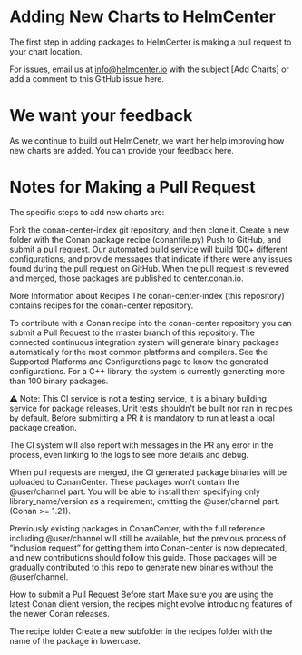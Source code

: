 # Adding New Charts to HelmCenter

The first step in adding packages to HelmCenter is making a pull request to your chart location. 

For issues, email us at info@helmcenter.io with the subject [Add Charts] or add a comment to this GitHub issue here.

# We want your feedback

As we continue to build out HelmCenetr, we want her help improving how new charts are added. You can provide your feedback here.

# Notes for Making a Pull Request

The specific steps to add new charts are:

Fork the conan-center-index git repository, and then clone it.
Create a new folder with the Conan package recipe (conanfile.py)
Push to GitHub, and submit a pull request.
Our automated build service will build 100+ different configurations, and provide messages that indicate if there were any issues found during the pull request on GitHub.
When the pull request is reviewed and merged, those packages are published to center.conan.io.

More Information about Recipes
The conan-center-index (this repository) contains recipes for the conan-center repository.

To contribute with a Conan recipe into the conan-center repository you can submit a Pull Request to the master branch of this repository. The connected continuous integration system will generate binary packages automatically for the most common platforms and compilers. See the Supported Platforms and Configurations page to know the generated configurations. For a C++ library, the system is currently generating more than 100 binary packages.

⚠️ Note: This CI service is not a testing service, it is a binary building service for package releases. Unit tests shouldn't be built nor ran in recipes by default. Before submitting a PR it is mandatory to run at least a local package creation.

The CI system will also report with messages in the PR any error in the process, even linking to the logs to see more details and debug.

When pull requests are merged, the CI generated package binaries will be uploaded to ConanCenter. These packages won't contain the @user/channel part. You will be able to install them specifying only library_name/version as a requirement, omitting the @user/channel part. (Conan >= 1.21).

Previously existing packages in ConanCenter, with the full reference including @user/channel will still be available, but the previous process of “inclusion request” for getting them into Conan-center is now deprecated, and new contributions should follow this guide. Those packages will be gradually contributed to this repo to generate new binaries without the @user/channel.

How to submit a Pull Request
Before start
Make sure you are using the latest Conan client version, the recipes might evolve introducing features of the newer Conan releases.

The recipe folder
Create a new subfolder in the recipes folder with the name of the package in lowercase.
